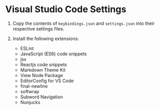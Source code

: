 # Visual Studio Code Settings

1. Copy the contents of `keybindings.json` and `settings.json` into their respective settings files.

2. Install the following extensions:
    * ESLint
    * JavaScript (ES6) code snippets
    * jsx
    * Reactjs code snippets
    * Markdown Theme Kit
    * View Node Package
    * EditorConfig for VS Code
    * final-newline
    * softwrap
    * Subword Navigation
    * Nunjucks

